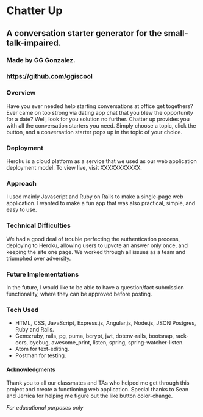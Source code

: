 # Chatter Up
## A conversation starter generator for the small-talk-impaired.
### Made by GG Gonzalez.
### https://github.com/ggiscool



### Overview
  Have you ever needed help starting conversations at office get togethers? Ever came on too strong via dating app chat that you blew the opportunity for a date? Well, look for you solution no further. Chatter up provides you with all the conversation starters you need. Simply choose a topic, click the button, and a conversation starter pops up in the topic of your choice.

### Deployment
  Heroku is a cloud platform as a service that we used as our web application deployment model. To view live, visit XXXXXXXXXXX.

### Approach
  I used mainly Javascript and Ruby on Rails to make a single-page web application. I wanted to make a fun app that was also practical, simple, and easy to use.

### Technical Difficulties
  We had a good deal of trouble perfecting the authentication process, deploying to Heroku, allowing users to upvote an answer only once, and keeping the site one page. We worked through all issues as a team and triumphed over adversity.

### Future Implementations
  In the future, I would like to be able to have a question/fact submission functionality, where they can be approved before posting.

### Tech Used
  - HTML, CSS, JavaScript, Express.js, Angular.js, Node.js, JSON Postgres, Ruby and Rails.
  - Gems:ruby, rails, pg, puma, bcrypt, jwt, dotenv-rails, bootsnap, rack-cors, byebug, awesome_print, listen, spring, spring-watcher-listen.
  - Atom for text-editing.
  - Postman for testing.



#### Acknowledgments
  Thank you to all our classmates and TAs who helped me get through this project and create a functioning web application. Special thanks to Sean and Jerrica for helping me figure out the like button color-change.












*For educational purposes only*
